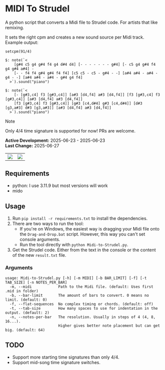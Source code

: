 # MIDI To Strudel
A python script that converts a Midi file to Strudel code. For artists that like remixing.

It sets the right cpm and creates a new sound source per Midi track. Example output:
```
setcpm(91/4)

$: note(`<
    [g#4 c5 g4 g#4 f4 g4 d#4 d4] [- - - - - - - g#4] [- c5 g4 g#4 f4 g4 g#4 a#4] -
    [- - f4 f4 g#4 g#4 f4 f4] [c5 c5 - c5 - g#4 - -] [a#4 a#4 - a#4 - g4 - -] [a#4 a#4 - a#4 - g#4 g4 f4]
  >`).sound("piano")

$: note(`<
    [- [g#3,c4] f3 [g#3,c4]] [a#3 [d4,f4] a#3 [d4,f4]] [f3 [g#3,c4] f3 [g#3,c4]] [a#3 [d4,f4] a#3 [d4,f4]]
    [f3 [g#3,c4] f3 [g#3,c4]] [g#3 [c4,d#4] g#3 [c4,d#4]] [d#3 [g3,a#3] d#3 [g3,a#3]] [a#3 [d4,f4] a#3 [d4,f4]]
  >`).sound("piano")
```

> [!NOTE]
> Only 4/4 time signature is supported for now! PRs are welcome.

**Active Development:** 2025-06-23 - 2025-06-23<br>
**Last Change:** 2025-06-27<br>

| | |
| :---: | :---: |
| ![](/Screenshots/.png) | ![](/Screenshots/.png) |

## Requirements
- python: I use 3.11.9 but most versions will work
- mido

## Usage
1. Run `pip install -r requirements.txt` to install the dependencies.
2. There are two ways to run the tool:
    - If you're on Windows, the easiest way is dragging your Midi file onto the `Drag-and-Drop.bat` script. However, this way you can't set console arguments.
    - Run the tool directly with `python Midi-to-Strudel.py`.
3. Get the Strudel code. Either from the text in the console or the content of the new `result.txt` file.

### Arguments
```
usage: Midi-to-Strudel.py [-h] [-m MIDI] [-b BAR_LIMIT] [-f] [-t TAB_SIZE] [-n NOTES_PER_BAR]
  -m, --midi            Path to the Midi file. (default: Uses first .mid in folder)
  -b, --bar-limit       The amount of bars to convert. 0 means no limit. (default: 0)
  -f, --flat-sequences  No complex timing or chords. (default: off)
  -t, --tab-size        How many spaces to use for indentation in the output. (default: 2)
  -n, --notes-per-bar   The resolution. Usually in steps of 4 (4, 8, 16...).
                        Higher gives better note placement but can get big. (default: 64)
```

## TODO
- Support more starting time signatures than only 4/4.
- Support mid-song time signature switches.
